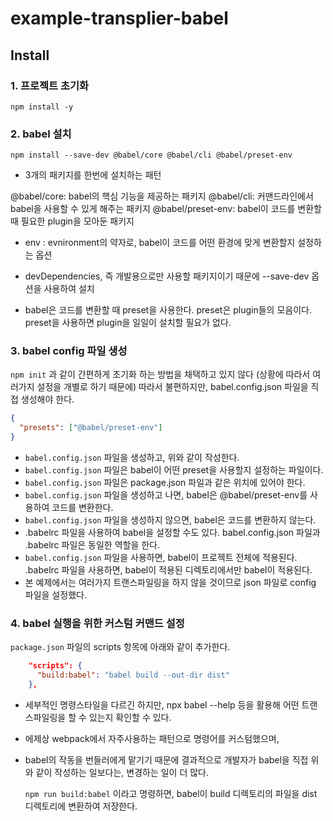 # example-transplier-babel

## Install

### 1. 프로젝트 초기화

`npm install -y`

### 2. babel 설치

`npm install --save-dev @babel/core @babel/cli @babel/preset-env`

- 3개의 패키지를 한번에 설치하는 패턴

@babel/core: babel의 핵심 기능을 제공하는 패키지
@babel/cli: 커맨드라인에서 babel을 사용할 수 있게 해주는 패키지
@babel/preset-env: babel이 코드를 변환할 때 필요한 plugin을 모아둔 패키지
- env : evnironment의 약자로, babel이 코드를 어떤 환경에 맞게 변환할지 설정하는 옵션

- devDependencies, 즉 개발용으로만 사용할 패키지이기 때문에 --save-dev 옵션을 사용하여 설치
- babel은 코드를 변환할 때 preset을 사용한다. preset은 plugin들의 모음이다. preset을 사용하면 plugin을 일일이 설치할 필요가 없다.
  
### 3. babel config 파일 생성

`npm init` 과 같이 간편하게 초기화 하는 방법을 채택하고 있지 않다 (상황에 따라서 여러가지 설정을 개별로 하기 때문에)
따라서 불편하지만, babel.config.json 파일을 직접 생성해야 한다.

```json
{
  "presets": ["@babel/preset-env"]
}
```

- `babel.config.json` 파일을 생성하고, 위와 같이 작성한다.
- `babel.config.json` 파일은 babel이 어떤 preset을 사용할지 설정하는 파일이다.
- `babel.config.json` 파일은 package.json 파일과 같은 위치에 있어야 한다.
- `babel.config.json` 파일을 생성하고 나면, babel은 @babel/preset-env를 사용하여 코드를 변환한다.
- `babel.config.json` 파일을 생성하지 않으면, babel은 코드를 변환하지 않는다.
- .babelrc 파일을 사용하여 babel을 설정할 수도 있다. babel.config.json 파일과 .babelrc 파일은 동일한 역할을 한다.
- `babel.config.json` 파일을 사용하면, babel이 프로젝트 전체에 적용된다. .babelrc 파일을 사용하면, babel이 적용된 디렉토리에서만 babel이 적용된다.
- 본 예제에서는 여러가지 트랜스파일링을 하지 않을 것이므로 json 파일로 config 파일을 설정했다.

### 4. babel 실행을 위한 커스텀 커맨드 설정

`package.json` 파일의 scripts 항목에 아래와 같이 추가한다.

```json
    "scripts": {
      "build:babel": "babel build --out-dir dist"
    },
```
- 세부적인 명령스타일을 다르긴 하지만, npx babel --help 등을 활용해 어떤 트랜스파일링을 할 수 있는지 확인할 수 있다.
- 에제상 webpack에서 자주사용하는 패턴으로 명령어를 커스텀했으며,
- babel의 작동을 번들러에게 맡기기 때문에 결과적으로 개발자가 babel을 직접 위와 같이 작성하는 일보다는, 변경하는 일이 더 많다.
  
  `npm run build:babel` 이라고 명령하면, babel이 build 디렉토리의 파일을 dist 디렉토리에 변환하여 저장한다.
